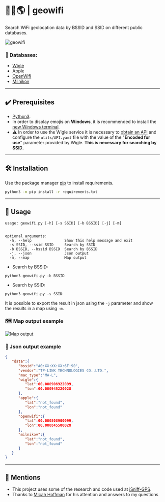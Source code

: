 # 📡💘🌎 | geowifi  

Search WiFi geolocation data by BSSID and SSID on different public databases.

![geowifi](https://imgur.com/pKOkeI6.png)

### 💾 Databases:
- [Wigle](https://wigle.net/)
- Apple
- [OpenWifi](https://openwifi.su/)
- [Milnikov](https://www.mylnikov.org/)
---


## ✔️ Prerequisites
- [Python3](https://www.python.org/download/releases/3.0/).
- In order to display emojis on **Windows**, it is recommended to install the [new Windows terminal](https://www.microsoft.com/en-us/p/windows-terminal/9n0dx20hk701).
- ⚠️ In order to use the Wigle service it is necessary to [obtain an API](https://api.wigle.net/)  and configure the `utils/API.yaml` file with the value of the "**Encoded for use**" parameter provided by Wigle.  **This is necessary for searching by SSID**. 

---


## 🛠️ Installation

Use the package manager [pip](https://pip.pypa.io/en/stable/) to install requirements.

```bash
python3 -m pip install -r requirements.txt
```


---


## 🔎 Usage

```
usage: geowifi.py [-h] [-s SSID] [-b BSSID] [-j] [-m]


optional arguments:
  -h, --help               Show this help message and exit
  -s SSID, --ssid SSID     Search by SSID
  -b BSSID, --bssid BSSID  Search by BSSID
  -j, --json               Json output
  -m, --map                Map output
```
- Search by BSSID: 
```
python3 geowifi.py -b BSSID
```

- Search by SSID: 
```
python3 geowifi.py -s SSID
```


It is possible to export the result in json using the `-j` parameter and show the results in a map using `-m`.

### 🗺️ Map output example
![Map output](https://imgur.com/rDBXmXv.png)

### 💾 Json output example
```json
{
   "data":{
      "bssid":"A0:XX:XX:XX:6F:90",
      "vendor":"TP-LINK TECHNOLOGIES CO.,LTD.",
      "mac_type":"MA-L",
      "wigle":{
         "lat":00.000908922099,
         "lon":00.000945220028
      },
      "apple":{
         "lat":"not_found",
         "lon":"not_found"
      },
      "openwifi":{
         "lat":00.000808900099,
         "lon":00.000845500028
      },
      "milnikov":{
         "lat":"not_found",
         "lon":"not_found"
      }
   }
}
```

---


## 📢 Mentions

- This project uses some of the research and code used at [iSniff-GPS](https://github.com/hubert3/iSniff-GPS).
- Thanks to [Micah Hoffman](https://twitter.com/WebBreacher) for his attention and answers to my questions.

